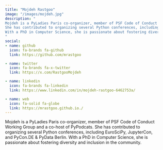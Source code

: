 ```yaml
---
title: "Mojdeh Rastgoo"
image: "/images/mojdeh.jpg"
description: "
Mojdeh is a PyLadies Paris co-organizer, member of PSF Code of Conduct Working Group and a co-host of PyPodcats. 
She has contributed to organizing several Python conferences, including EuroSciPy, JupyterCon, and PyCon.DE & PyData Berlin.
With a PhD in Computer Science, she is passionate about fostering diversity and inclusion in the community. 
"
social:
- name: github
  icon: fa-brands fa-github
  link: https://github.com/mrastgoo

- name: twitter
  icon: fa-brands fa-x-twitter
  link: https://x.com/RastgooMojdeh

- name: linkedin
  icon: fa-brands fa-linkedin
  link: https://www.linkedin.com/in/mojdeh-rastgoo-6462753a/

- name: web
  icon: fa-solid fa-globe
  link: https://mrastgoo.github.io./
---
```


Mojdeh is a PyLadies Paris co-organizer, member of PSF Code of Conduct Working Group and a co-host of PyPodcats. 
She has contributed to organizing several Python conferences, including EuroSciPy, JupyterCon, and PyCon.DE & PyData Berlin.
With a PhD in Computer Science, she is passionate about fostering diversity and inclusion in the community. 
